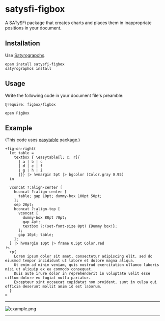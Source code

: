 # satysfi-figbox

A SATySFi package that creates charts and places them in inappropriate positions in your document.

## Installation

Use [Satyrograpohs](https://github.com/na4zagin3/satyrographos).

```
opam install satysfi-figbox
satyrographos install
```

## Usage

Write the following code in your document file's preamble:

```
@require: figbox/figbox

open FigBox
```

## Example

(This code uses [easytable](https://github.com/monaqa/satysfi-easytable) package.)

```satysfi
+fig-on-right(
  let table =
    textbox { \easytable[l; c; r]{
      | a | b | c
      | d | e | f
      | g | h | i
      |}} |> hvmargin 5pt |> bgcolor (Color.gray 0.95)
  in

  vconcat ?:align-center [
    hconcat ?:align-center [
      table; gap 10pt; dummy-box 100pt 50pt;
    ];
    sep 20pt;
    hconcat ?:align-top [
      vconcat [
        dummy-box 80pt 70pt;
        gap 4pt;
        textbox ?:(set-font-size 8pt) {Dummy box!};
      ];
      gap 10pt; table;
    ];
  ] |> hvmargin 10pt |> frame 0.5pt Color.red
)<
  +p{
    Lorem ipsum dolor sit amet, consectetur adipiscing elit, sed do eiusmod tempor incididunt ut labore et dolore magna aliqua.
    Ut enim ad minim veniam, quis nostrud exercitation ullamco laboris nisi ut aliquip ex ea commodo consequat.
    Duis aute irure dolor in reprehenderit in voluptate velit esse cillum dolore eu fugiat nulla pariatur.
    Excepteur sint occaecat cupidatat non proident, sunt in culpa qui officia deserunt mollit anim id est laborum.
  }
>
```

---

![example.png](https://user-images.githubusercontent.com/48883418/109374490-ee4a4780-78f8-11eb-951a-d6642a444e5c.png)

---
